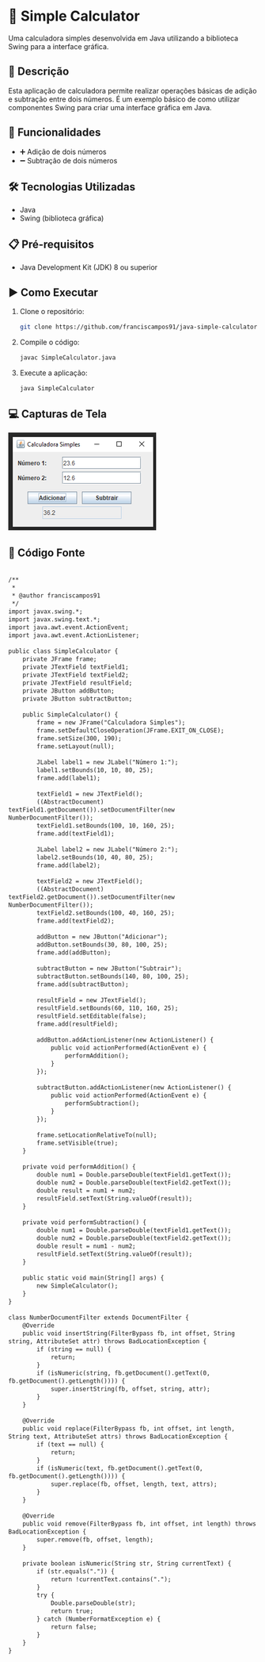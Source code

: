 # 📐 Simple Calculator

Uma calculadora simples desenvolvida em Java utilizando a biblioteca Swing para a interface gráfica.

## 📝 Descrição

Esta aplicação de calculadora permite realizar operações básicas de adição e subtração entre dois números. É um exemplo básico de como utilizar componentes Swing para criar uma interface gráfica em Java.

## 🚀 Funcionalidades

- ➕ Adição de dois números
- ➖ Subtração de dois números

## 🛠️ Tecnologias Utilizadas

- Java
- Swing (biblioteca gráfica)

## 📋 Pré-requisitos

- Java Development Kit (JDK) 8 ou superior

## ▶️ Como Executar

1. Clone o repositório:
    ```bash
    git clone https://github.com/franciscampos91/java-simple-calculator.git
    ```

2. Compile o código:
    ```bash
    javac SimpleCalculator.java
    ```

3. Execute a aplicação:
    ```bash
    java SimpleCalculator
    ```

## 💻 Capturas de Tela

![Screenshot](screenshot.png)

## 📄 Código Fonte

```package samplecalculator;

/**
 *
 * @author franciscampos91
 */
import javax.swing.*;
import javax.swing.text.*;
import java.awt.event.ActionEvent;
import java.awt.event.ActionListener;

public class SimpleCalculator {
    private JFrame frame;
    private JTextField textField1;
    private JTextField textField2;
    private JTextField resultField;
    private JButton addButton;
    private JButton subtractButton;

    public SimpleCalculator() {
        frame = new JFrame("Calculadora Simples");
        frame.setDefaultCloseOperation(JFrame.EXIT_ON_CLOSE);
        frame.setSize(300, 190);
        frame.setLayout(null);

        JLabel label1 = new JLabel("Número 1:");
        label1.setBounds(10, 10, 80, 25);
        frame.add(label1);

        textField1 = new JTextField();
        ((AbstractDocument) textField1.getDocument()).setDocumentFilter(new NumberDocumentFilter());
        textField1.setBounds(100, 10, 160, 25);
        frame.add(textField1);

        JLabel label2 = new JLabel("Número 2:");
        label2.setBounds(10, 40, 80, 25);
        frame.add(label2);

        textField2 = new JTextField();
        ((AbstractDocument) textField2.getDocument()).setDocumentFilter(new NumberDocumentFilter());
        textField2.setBounds(100, 40, 160, 25);
        frame.add(textField2);

        addButton = new JButton("Adicionar");
        addButton.setBounds(30, 80, 100, 25);
        frame.add(addButton);

        subtractButton = new JButton("Subtrair");
        subtractButton.setBounds(140, 80, 100, 25);
        frame.add(subtractButton);

        resultField = new JTextField();
        resultField.setBounds(60, 110, 160, 25);
        resultField.setEditable(false);
        frame.add(resultField);

        addButton.addActionListener(new ActionListener() {
            public void actionPerformed(ActionEvent e) {
                performAddition();
            }
        });

        subtractButton.addActionListener(new ActionListener() {
            public void actionPerformed(ActionEvent e) {
                performSubtraction();
            }
        });

        frame.setLocationRelativeTo(null);
        frame.setVisible(true);
    }

    private void performAddition() {
        double num1 = Double.parseDouble(textField1.getText());
        double num2 = Double.parseDouble(textField2.getText());
        double result = num1 + num2;
        resultField.setText(String.valueOf(result));
    }

    private void performSubtraction() {
        double num1 = Double.parseDouble(textField1.getText());
        double num2 = Double.parseDouble(textField2.getText());
        double result = num1 - num2;
        resultField.setText(String.valueOf(result));
    }

    public static void main(String[] args) {
        new SimpleCalculator();
    }
}

class NumberDocumentFilter extends DocumentFilter {
    @Override
    public void insertString(FilterBypass fb, int offset, String string, AttributeSet attr) throws BadLocationException {
        if (string == null) {
            return;
        }
        if (isNumeric(string, fb.getDocument().getText(0, fb.getDocument().getLength()))) {
            super.insertString(fb, offset, string, attr);
        }
    }

    @Override
    public void replace(FilterBypass fb, int offset, int length, String text, AttributeSet attrs) throws BadLocationException {
        if (text == null) {
            return;
        }
        if (isNumeric(text, fb.getDocument().getText(0, fb.getDocument().getLength()))) {
            super.replace(fb, offset, length, text, attrs);
        }
    }

    @Override
    public void remove(FilterBypass fb, int offset, int length) throws BadLocationException {
        super.remove(fb, offset, length);
    }

    private boolean isNumeric(String str, String currentText) {
        if (str.equals(".")) {
            return !currentText.contains(".");
        }
        try {
            Double.parseDouble(str);
            return true;
        } catch (NumberFormatException e) {
            return false;
        }
    }
}

```
